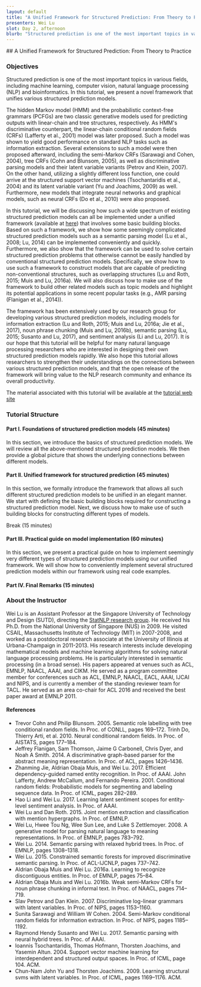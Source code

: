 ```yaml
---
layout: default
title: "A Unified Framework for Structured Prediction: From Theory to Practice"
presenters: Wei Lu
slot: Day 2, afternoon
blurb: "Structured prediction is one of the most important topics in various fields, including machine learning, computer vision, natural language processing and bioinformatics. In this tutorial, we present a novel framework that unifies various structured prediction models."
---
```

<div class="section" markdown="1">
## A Unified Framework for Structured Prediction: From Theory to Practice

### Objectives

Structured prediction is one of the most important topics in various fields, including machine learning, computer vision, natural language processing (NLP) and bioinformatics. In this tutorial, we present a novel framework that unifies various structured prediction models.

The hidden Markov model (HMM) and the probabilistic context-free grammars (PCFGs) are two classic generative models used for predicting outputs with linear-chain and tree structures, respectively. As HMM's discriminative counterpart, the linear-chain conditional random fields (CRFs) (Lafferty et al., 2001) model was later proposed. Such a model was shown to yield good performance on standard NLP tasks such as information extraction. Several extensions to such a model were then proposed afterward, including the semi-Markov CRFs (Sarawagi and Cohen, 2004), tree CRFs (Cohn and Blunsom, 2005), as well as discriminative parsing models and their latent variable variants (Petrov and Klein, 2007). On the other hand, utilizing a slightly different loss function, one could arrive at the structured support vector machines (Tsochantaridis et al., 2004) and its latent variable variant (Yu and Joachims, 2009) as well. Furthermore, new models that integrate neural networks and graphical models, such as neural CRFs (Do et al., 2010) were also proposed.

In this tutorial, we will be discussing how such a wide spectrum of existing structured prediction models can all be implemented under a unified framework (available at [here](http://statnlp.org/statnlp-framework)) that involves some basic building blocks. Based on such a framework, we show how some seemingly complicated structured prediction models such as a semantic parsing model (Lu et al., 2008; Lu, 2014) can be implemented conveniently and quickly. Furthermore, we also show that the framework can be used to solve certain structured prediction problems that otherwise cannot be easily handled by conventional structured prediction models. Specifically, we show how to use such a framework to construct models that are capable of predicting non-conventional structures, such as overlapping structures (Lu and Roth, 2015; Muis and Lu, 2016a). We will also discuss how to make use of the framework to build other related models such as topic models and highlight its potential applications in some recent popular tasks (e.g., AMR parsing (Flanigan et al., 2014)).

The framework has been extensively used by our research group for developing various structured prediction models, including models for information extraction (Lu and Roth, 2015; Muis and Lu, 2016a; Jie et al., 2017), noun phrase chunking (Muis and Lu, 2016b), semantic parsing (Lu, 2015; Susanto and Lu, 2017), and sentiment analysis (Li and Lu, 2017). It is our hope that this tutorial will be helpful for many natural language processing researchers who are interested in designing their own structured prediction models rapidly. We also hope this tutorial allows researchers to strengthen their understandings on the connections between various structured prediction models, and that the open release of the framework will bring value to the NLP research community and enhance its overall productivity.

The material associated with this tutorial will be available at the [tutorial web site](http://statnlp.org/tutorials/)

### Tutorial Structure

#### Part I. Foundations of structured prediction models (45 minutes)

In this section, we introduce the basics of structured prediction models. We will review all the above-mentioned structured prediction models. We then provide a global picture that shows the underlying connections between different models.

#### Part II. Unified framework for structured prediction (45 minutes)

In this section, we formally introduce the framework that allows all such different structured prediction models to be unified in an elegant manner. We start with defining the basic building blocks required for constructing a structured prediction model. Next, we discuss how to make use of such building blocks for constructing different types of models.

Break (15 minutes)

#### Part III. Practical guide on model implementation (60 minutes)

In this section, we present a practical guide on how to implement seemingly very different types of structured prediction models using our unified framework. We will show how to conveniently implement several structured prediction models within our framework using real code examples.

#### Part IV. Final Remarks (15 minutes)

### About the Instructor

Wei Lu is an Assistant Professor at the Singapore University of Technology and Design (SUTD), directing the [StatNLP research group](http://statnlp.org/). He received his Ph.D. from the National University of Singapore (NUS) in 2009. He visited CSAIL, Massachusetts Institute of Technology (MIT) in 2007-2008, and worked as a postdoctoral research associate at the University of Illinois at Urbana-Champaign in 2011-2013. His research interests include developing mathematical models and machine learning algorithms for solving natural language processing problems. He is particularly interested in semantic processing (in a broad sense). His papers appeared at venues such as ACL, EMNLP, NAACL, AAAI, and CIKM. He served as a program committee member for conferences such as ACL, EMNLP, NAACL, EACL, AAAI, IJCAI and NIPS, and is currently a member of the standing reviewer team for TACL. He served as an area co-chair for ACL 2016 and received the best paper award at EMNLP 2011.

#### References

* Trevor Cohn and Philip Blunsom. 2005. Semantic role labelling with tree conditional random fields. In Proc. of CONLL, pages 169–172.
Trinh Do, Thierry Arti, et al. 2010. Neural conditional random fields. In Proc. of AISTATS, pages 177–184.
* Jeffrey Flanigan, Sam Thomson, Jaime G Carbonell, Chris Dyer, and Noah A Smith. 2014. A discriminative graph-based parser for the abstract meaning representation. In Proc. of ACL, pages 1426–1436.
* Zhanming Jie, Aldrian Obaja Muis, and Wei Lu. 2017. Efficient dependency-guided named entity recognition. In Proc. of AAAI.
John Lafferty, Andrew McCallum, and Fernando Pereira. 2001. Conditional random fields: Probabilistic models for segmenting and labeling sequence data. In Proc. of ICML, pages 282–289.
* Hao Li and Wei Lu. 2017. Learning latent sentiment scopes for entity-level sentiment analysis. In Proc. of AAAI.
* Wei Lu and Dan Roth. 2015. Joint mention extraction and classification with mention hypergraphs. In Proc. of EMNLP.
* Wei Lu, Hwee Tou Ng, Wee Sun Lee, and Luke S Zettlemoyer. 2008. A generative model for parsing natural language to meaning representations. In Proc. of EMNLP, pages 783–792.
* Wei Lu. 2014. Semantic parsing with relaxed hybrid trees. In Proc. of EMNLP, pages 1308–1318.
* Wei Lu. 2015. Constrained semantic forests for improved discriminative semantic parsing. In Proc. of ACL-IJCNLP, pages 737–742.
* Aldrian Obaja Muis and Wei Lu. 2016a. Learning to recognize discontiguous entities. In Proc. of EMNLP, pages 75–84.
* Aldrian Obaja Muis and Wei Lu. 2016b. Weak semi-Markov CRFs for noun phrase chunking in informal text. In Proc. of NAACL, pages 714–719.
* Slav Petrov and Dan Klein. 2007. Discriminative log-linear grammars with latent variables. In Proc. of NIPS, pages 1153–1160.
* Sunita Sarawagi and William W Cohen. 2004. Semi-Markov conditional random fields for information extraction. In Proc. of NIPS, pages 1185–1192.
* Raymond Hendy Susanto and Wei Lu. 2017. Semantic parsing with neural hybrid trees. In Proc. of AAAI.
* Ioannis Tsochantaridis, Thomas Hofmann, Thorsten Joachims, and Yasemin Altun. 2004. Support vector machine learning for interdependent and structured output spaces. In Proc. of ICML, page 104. ACM.
* Chun-Nam John Yu and Thorsten Joachims. 2009. Learning structural svms with latent variables. In Proc. of ICML, pages 1169–1176. ACM.

</div>
